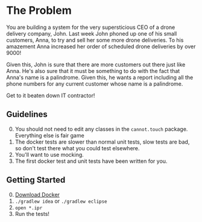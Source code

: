 # The Problem

You are building a system for the very supersticious CEO of a drone delivery company, John. Last week John phoned up one of his small customers, Anna, to try and sell her some more drone deliveries. To his amazement Anna increased her order of scheduled drone deliveries by over 9000!

Given this, John is sure that there are more customers out there just like Anna. He's also sure that it must be something to do with the fact that Anna's name is a palindrome. Given this, he wants a report including all the phone numbers for any current customer whose name is a palindrome.

Get to it beaten down IT contractor!

## Guidelines

0. You should not need to edit any classes in the `cannot.touch` package. Everything else is fair game
0. The docker tests are slower than normal unit tests, slow tests are bad, so don't test there what you could test elsewhere.
0. You'll want to use mocking.
0. The first docker test and unit tests have been written for you.

## Getting Started
0. [Download Docker](https://www.docker.com/products/overview)
1. `./gradlew idea` or `./gradlew eclipse`
2. `open *.ipr`
3. Run the tests!